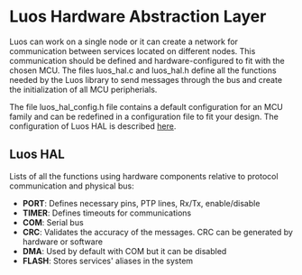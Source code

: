 # Luos Hardware Abstraction Layer

Luos can work on a single node or it can create a network for communication between services located on different nodes. This communication should be defined and hardware-configured to fit with the chosen MCU. The files luos_hal.c and luos_hal.h define all the functions needed by the Luos library to send messages through the bus and create the initialization of all MCU peripherials.

The file luos_hal_config.h file contains a default configuration for an MCU family and can be redefined in a configuration file to fit your design. The configuration of Luos HAL is described [here](../hardware-consideration/mcu.md).

## Luos HAL
Lists of all the functions using hardware components relative to protocol communication and physical bus:

- **PORT**: Defines necessary pins, PTP lines, Rx/Tx, enable/disable
- **TIMER**: Defines timeouts for communications
- **COM**: Serial bus
- **CRC**: Validates the accuracy of the messages. CRC can be generated by hardware or software
- **DMA**: Used by default with COM but it can be disabled
- **FLASH**: Stores services' aliases in the system
